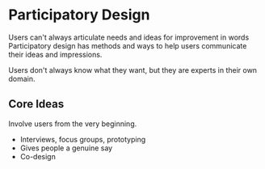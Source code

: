 # Participatory Design

Users can't always articulate needs and ideas for improvement in words
Participatory design has methods and ways to help users communicate their ideas and impressions.

Users don't always know what they want, but they are experts in their own domain.

## Core Ideas

Involve users from the very beginning.

* Interviews, focus groups, prototyping
* Gives people a genuine say
* Co-design

